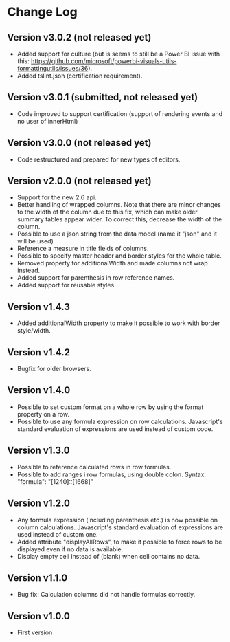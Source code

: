 # Change Log

## Version v3.0.2 (not released yet)
* Added support for culture (but is seems to still be a Power BI issue with this: https://github.com/microsoft/powerbi-visuals-utils-formattingutils/issues/36).
* Added tslint.json (certification requirement).

## Version v3.0.1 (submitted, not released yet)
* Code improved to support certification (support of rendering events and no user of innerHtml)

## Version v3.0.0 (not released yet)
* Code restructured and prepared for new types of editors.

## Version v2.0.0 (not released yet)
* Support for the new 2.6 api.
* Better handling of wrapped columns. Note that there are minor changes to the width of the column due to this fix, which can make older summary tables appear wider. To correct this, decrease the width of the column.
* Possible to use a json string from the data model (name it "json" and it will be used)
* Reference a measure in title fields of columns.
* Possible to specify master header and border styles for the whole table.
* Removed property for additionalWidth and made columns not wrap instead.
* Added support for parenthesis in row reference names.
* Added support for reusable styles.

## Version v1.4.3 
* Added additionalWidth property to make it possible to work with border style/width.

## Version v1.4.2
* Bugfix for older browsers.

## Version v1.4.0
* Possible to set custom format on a whole row by using the format property on a row.
* Possible to use any formula expression on row calculations. Javascript's standard evaluation of expressions are used instead of custom code.

## Version v1.3.0
* Possible to reference calculated rows in row formulas.
* Possible to add ranges i row formulas, using double colon. Syntax: "formula": "[1240]::[1668]"

## Version v1.2.0
* Any formula expression (including parenthesis etc.) is now possible on column calculations. Javascript's standard evaluation of expressions are used instead of custom one.
* Added attribute "displayAllRows", to make it possible to force rows to be displayed even if no data is available.
* Display empty cell instead of (blank) when cell contains no data.

## Version v1.1.0
* Bug fix: Calculation columns did not handle formulas correctly.

## Version v1.0.0
* First version
